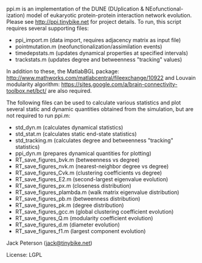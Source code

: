ppi.m is an implementation of the DUNE (DUplication & NEofunctional-
ization) model of eukaryotic protein-protein interaction network 
evolution.  Please see http://ppi.tinybike.net for project details.  To 
run, this script requires several supporting files:

- ppi_import.m (data import, requires adjacency matrix as input file)
- pointmutation.m (neofunctionalization/assimilation events)
- timedepstats.m (updates dynamical properties at specified intervals)
- trackstats.m (updates degree and betweenness "tracking" values)
 
In addition to these, the MatlabBGL package:
http://www.mathworks.com/matlabcentral/fileexchange/10922
and Louvain modularity algorithm:
https://sites.google.com/a/brain-connectivity-toolbox.net/bct/
are also required.

The following files can be used to calculate various statistics and plot
several static and dynamic quantities obtained from the simulation, but
are not required to run ppi.m:

- std_dyn.m (calculates dynamical statistics)
- std_stat.m (calculates static end-state statistics)
- std_tracking.m (calculates degree and betweenness "tracking" statistics)
- ppi_dyn.m (prepares dynamical quantities for plotting)
- RT_save_figures_bvk.m (betweenness vs degree)
- RT_save_figures_nvk.m (nearest-neighbor degree vs degree)
- RT_save_figures_Cvk.m (clustering coefficients vs degree)
- RT_save_figures_E2.m (second-largest eigenvalue evolution)
- RT_save_figures_px.m (closeness distribution)
- RT_save_figures_plambda.m (walk matrix eigenvalue distribution)
- RT_save_figures_pb.m (betweenness distribution)
- RT_save_figures_pk.m (degree distribution)
- RT_save_figures_gcc.m (global clustering coefficient evolution)
- RT_save_figures_Q.m (modularity coefficient evolution)
- RT_save_figures_d.m (diameter evolution)
- RT_save_figures_f1.m (largest component evolution)

Jack Peterson (jack@tinybike.net)

License: LGPL
